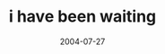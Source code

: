 ---
layout: base.njk
title : 'i have been waiting' 
view_title : 'i have been waiting' 
year : '2004' 
date : '2004-07-27' 
img_file : '/drawing/ihavebeenwaiting.png' 
html_file : 'ihavebeenwaiting' 
next_html : 'iwontrememberanymore.html' 
year_order : '130' 
permalink : "title/{{html_file}}.html"
---